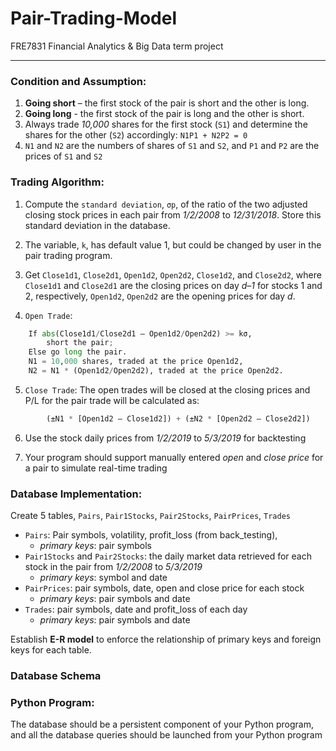 # Pair-Trading-Model
FRE7831 Financial Analytics &amp; Big Data term project 

---------------------------------
### Condition and Assumption:

1. **Going short** – the first stock of the pair is short and the other is long. 
2. **Going long** - the first stock of the pair is long and the other is short.
3. Always trade *10,000* shares for the first stock (`S1`) and determine the shares for the other (`S2`) accordingly: ```N1P1 + N2P2 = 0```
4. `N1` and `N2` are the numbers of shares of `S1` and `S2`, and `P1` and `P2` are the prices of `S1` and `S2`

### Trading Algorithm:
1. Compute the `standard deviation`, `σp`, of the ratio of the two adjusted closing stock prices in each pair from *1/2/2008* to *12/31/2018*. 
Store this standard deviation in the database.

2. The variable, `k`, has default value 1, but could be changed by user in the pair trading program.

3. Get `Close1d1`, `Close2d1`, `Open1d2`, `Open2d2`, `Close1d2`, and `Close2d2`, where `Close1d1` and `Close2d1` are the closing prices on day *d–1* for stocks 1 and 2, respectively, `Open1d2`, `Open2d2` are the opening prices for day *d*.

4. `Open Trade`:
```Python
    If abs(Close1d1/Close2d1 – Open1d2/Open2d2) >= kσ, 
        short the pair;
    Else go long the pair.
    N1 = 10,000 shares, traded at the price Open1d2, 
    N2 = N1 * (Open1d2/Open2d2), traded at the price Open2d2.
```
5. `Close Trade`:
    The open trades will be closed at the closing prices and P/L for the pair trade will be calculated as:
```Python
        (±N1 * [Open1d2 – Close1d2]) + (±N2 * [Open2d2 – Close2d2])
```

6. Use the stock daily prices from *1/2/2019* to *5/3/2019* for backtesting

7. Your program should support manually entered *open* and *close price* for a pair to simulate real-time trading

### Database Implementation:
Create 5 tables, `Pairs`, `Pair1Stocks`, `Pair2Stocks`, `PairPrices`, `Trades`
* `Pairs`: Pair symbols, volatility, profit_loss (from back_testing), 
    + *primary keys*: pair symbols
* `Pair1Stocks` and `Pair2Stocks`: the daily market data retrieved for each stock in the pair from *1/2/2008* to *5/3/2019*
    + *primary keys*: symbol and date
* `PairPrices`: pair symbols, date, open and close price for each stock
    + *primary keys*: pair symbols and date
* `Trades`: pair symbols, date and profit_loss of each day
    + *primary keys*: pair symbols and date

Establish **E-R model** to enforce the relationship of primary keys and foreign keys for each table.

### Database Schema


### Python Program:
The database should be a persistent component of your Python program, and all the database queries should be launched from your Python program
